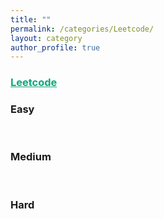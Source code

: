 ```yaml
---
title: ""
permalink: /categories/Leetcode/
layout: category
author_profile: true
---
```


### <a href="https://leetcode.com/" style="color:#0FA678" target="_blank">Leetcode</a>

### Easy

<br>

### Medium

<br>

### Hard



